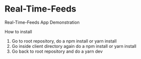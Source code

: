 # Real-Time-Feeds
Real-Time-Feeds App Demonstration

How to install
1. Go to root repository, do a npm install or yarn install
2. Go inside client directory again do a npm install or yarn install
3. Go back to root repository and do a yarn dev

